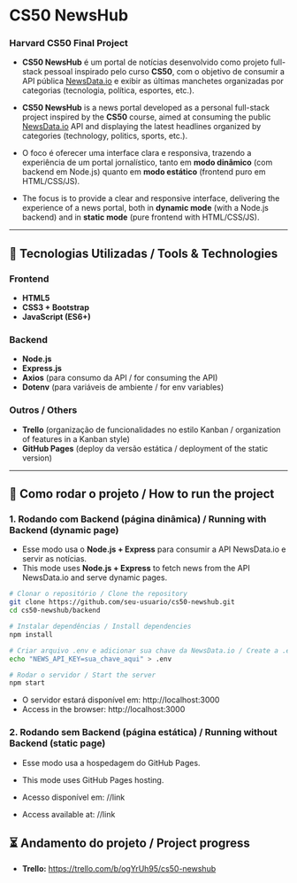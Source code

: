 # CS50 NewsHub
### Harvard CS50 Final Project

* **CS50 NewsHub** é um portal de notícias desenvolvido como projeto full-stack pessoal inspirado pelo curso **CS50**, com o objetivo de consumir a API pública [NewsData.io](https://newsdata.io/) e exibir as últimas manchetes organizadas por categorias (tecnologia, política, esportes, etc.).  

* **CS50 NewsHub** is a news portal developed as a personal full-stack project inspired by the **CS50** course, aimed at consuming the public [NewsData.io](https://newsdata.io/) API and displaying the latest headlines organized by categories (technology, politics, sports, etc.).

* O foco é oferecer uma interface clara e responsiva, trazendo a experiência de um portal jornalístico, tanto em **modo dinâmico** (com backend em Node.js) quanto em **modo estático** (frontend puro em HTML/CSS/JS).  

* The focus is to provide a clear and responsive interface, delivering the experience of a news portal, both in **dynamic mode** (with a Node.js backend) and in **static mode** (pure frontend with HTML/CSS/JS).

---

## 🔧 Tecnologias Utilizadas / Tools & Technologies 

### Frontend
- **HTML5**  
- **CSS3 + Bootstrap**  
- **JavaScript (ES6+)**

### Backend
- **Node.js**  
- **Express.js** 
- **Axios** (para consumo da API / for consuming the API)  
- **Dotenv** (para variáveis de ambiente / for env variables) 

### Outros / Others
- **Trello** (organização de funcionalidades no estilo Kanban / organization of features in a Kanban style)
- **GitHub Pages** (deploy da versão estática / deployment of the static version)

---

## 🚀 Como rodar o projeto / How to run the project

### 1. Rodando com Backend (página dinâmica) / Running with Backend (dynamic page) 
* Esse modo usa o **Node.js + Express** para consumir a API NewsData.io e servir as notícias.
* This mode uses **Node.js + Express** to fetch news from the API NewsData.io and serve dynamic pages.

```bash
# Clonar o repositório / Clone the repository
git clone https://github.com/seu-usuario/cs50-newshub.git
cd cs50-newshub/backend

# Instalar dependências / Install dependencies
npm install

# Criar arquivo .env e adicionar sua chave da NewsData.io / Create a .env file inside the backend/ folder and add your NewsData.io API key:
echo "NEWS_API_KEY=sua_chave_aqui" > .env

# Rodar o servidor / Start the server
npm start
```

* O servidor estará disponível em: http://localhost:3000
* Access in the browser: http://localhost:3000

### 2. Rodando sem Backend (página estática) / Running without Backend (static page)
* Esse modo usa a hospedagem do GitHub Pages.
* This mode uses GitHub Pages hosting.

* Acesso disponível em: //link
* Access available at: //link

## ⏳ Andamento do projeto / Project progress

* **Trello:** https://trello.com/b/ogYrUh95/cs50-newshub